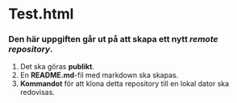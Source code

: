 # Test.html

### Den här uppgiften går ut på att skapa ett nytt *remote repository*.
1. Det ska göras **publikt**.
2. En **README.md**-fil med markdown ska skapas.
3. **Kommandot** för att klona detta repository till en lokal dator ska redovisas.
